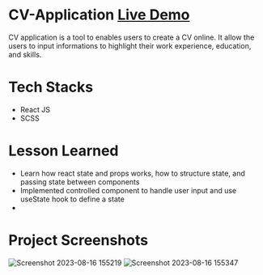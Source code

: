 # CV-Application [Live Demo](https://davidsan13.github.io/cv-project/)

CV application is a tool to enables users to create a CV online. It allow the users to input informations to highlight their work experience, education, and skills. 

# Tech Stacks
- React JS
- SCSS

# Lesson Learned
- Learn how react state and props works, how to structure state, and passing state between components
- Implemented controlled component to handle user input and use useState hook to define a state
- 
# Project Screenshots
![Screenshot 2023-08-16 155219](https://github.com/davidsan13/cv-project/assets/26636027/953e8768-8499-45d1-9d8e-ca23cd3b0493)
![Screenshot 2023-08-16 155347](https://github.com/davidsan13/cv-project/assets/26636027/006deb93-3a68-4368-9133-a3b3388b626a)

